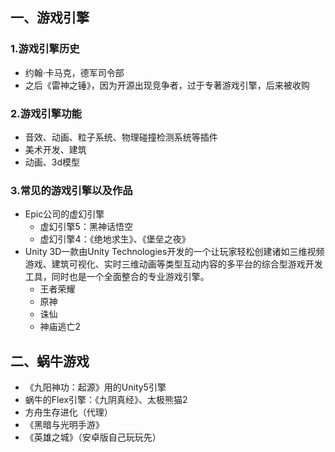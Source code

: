 ## 一、游戏引擎
### 1.游戏引擎历史
- 约翰·卡马克，德军司令部
- 之后《雷神之锤》，因为开源出现竞争者，过于专著游戏引擎，后来被收购
### 2.游戏引擎功能
- 音效、动画、粒子系统、物理碰撞检测系统等插件
- 美术开发、建筑
- 动画、3d模型
### 3.常见的游戏引擎以及作品
- Epic公司的虚幻引擎
  - 虚幻引擎5：黑神话悟空
  - 虚幻引擎4：《绝地求生》、《堡垒之夜》
- Unity 3D一款由Unity Technologies开发的一个让玩家轻松创建诸如三维视频游戏、建筑可视化、实时三维动画等类型互动内容的多平台的综合型游戏开发工具，同时也是一个全面整合的专业游戏引擎。
  - 王者荣耀
  - 原神
  - 诛仙
  - 神庙逃亡2

## 二、蜗牛游戏
- 《九阳神功：起源》用的Unity5引擎
- 蜗牛的Flex引擎：《九阴真经》、太极熊猫2
- 方舟生存进化（代理）
- 《黑暗与光明手游》
- 《英雄之城》（安卓版自己玩玩先）

